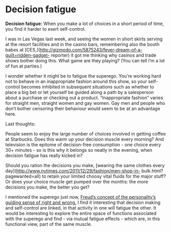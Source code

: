 # Decision fatigue

**Decision fatigue:** When you make a lot of choices in a short period of
time, you find it harder to exert self-control.

I was in Las Vegas last week, and seeing the women in short skirts serving at
the resort facilities and in the casino bars, remembering also the booth babes
at [CES,](http://gizmodo.com/5875243/fever-dream-of-a-guilt+ridden-gadget-
reporter) it got me thinking why casinos and trade shows bother doing this.
What game are they playing? (You can tell I’m a lot of fun at parties.)

I wonder whether it might be to fatigue the superego. You’re working hard not
to behave in an inappropriate fashion around this show, so your self-control
becomes inhibited in subsequent situations such as whether to place a big bet
or let yourself be guided along a path by a salesperson about a purchase or
checking out a product. “Inappropriate fashion” varies for straight men,
straight women and gay women. Gay men and people who don’t bother censoring
their behaviour would seem to be at an advantage here.

Last thoughts:

People seem to enjoy the large number of choices involved in getting coffee at
Starbucks. Does this warm up your decision muscle every morning? And
television is the epitome of decision-free consumption - one choice every 30+
minutes - so is this why it belongs so neatly in the evening, when decision
fatigue has really kicked in?

Should you ration the decisions you make, [wearing the same clothes every
day](http://www.nytimes.com/2011/12/29/fashion/men-shop-in-
bulk.html?pagewanted=all) to retain your limited choosy vital fluids for the
major stuff? Or does your choice muscle get pumped over the months: the more
decisions you make, the better you get?

I mentioned the superego just now, [Freud’s concept of the personality’s
guiding sense of right and
wrong.](http://en.wikipedia.org/wiki/Id,_ego_and_super-ego#Super-ego) I find
it interesting that decision making and self-control are linked, in that
activity in one will fatigue the other. It would be interesting to explore the
entire space of functions associated with the superego and find - via mutual
fatigue effects - which are, in this functional view, part of the same muscle.
